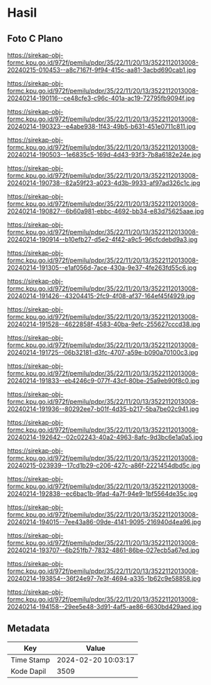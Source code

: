 # Hasil

## Foto C Plano

https://sirekap-obj-formc.kpu.go.id/972f/pemilu/pdpr/35/22/11/20/13/3522112013008-20240215-010453--a8c7167f-9f94-415c-aa81-3acbd690cab1.jpg

https://sirekap-obj-formc.kpu.go.id/972f/pemilu/pdpr/35/22/11/20/13/3522112013008-20240214-190116--ce48cfe3-c96c-401a-ac19-72795fb9094f.jpg

https://sirekap-obj-formc.kpu.go.id/972f/pemilu/pdpr/35/22/11/20/13/3522112013008-20240214-190323--e4abe938-1f43-49b5-b631-451e0711c811.jpg

https://sirekap-obj-formc.kpu.go.id/972f/pemilu/pdpr/35/22/11/20/13/3522112013008-20240214-190503--1e6835c5-169d-4d43-93f3-7b8a6182e24e.jpg

https://sirekap-obj-formc.kpu.go.id/972f/pemilu/pdpr/35/22/11/20/13/3522112013008-20240214-190738--82a59f23-a023-4d3b-9933-af97ad326c1c.jpg

https://sirekap-obj-formc.kpu.go.id/972f/pemilu/pdpr/35/22/11/20/13/3522112013008-20240214-190827--6b60a981-ebbc-4692-bb34-e83d75625aae.jpg

https://sirekap-obj-formc.kpu.go.id/972f/pemilu/pdpr/35/22/11/20/13/3522112013008-20240214-190914--b10efb27-d5e2-4f42-a9c5-96cfcdebd9a3.jpg

https://sirekap-obj-formc.kpu.go.id/972f/pemilu/pdpr/35/22/11/20/13/3522112013008-20240214-191305--e1af056d-7ace-430a-9e37-4fe263fd55c6.jpg

https://sirekap-obj-formc.kpu.go.id/972f/pemilu/pdpr/35/22/11/20/13/3522112013008-20240214-191426--43204415-2fc9-4f08-af37-164ef45f4929.jpg

https://sirekap-obj-formc.kpu.go.id/972f/pemilu/pdpr/35/22/11/20/13/3522112013008-20240214-191528--4622858f-4583-40ba-9efc-255627cccd38.jpg

https://sirekap-obj-formc.kpu.go.id/972f/pemilu/pdpr/35/22/11/20/13/3522112013008-20240214-191725--06b32181-d3fc-4707-a59e-b090a70100c3.jpg

https://sirekap-obj-formc.kpu.go.id/972f/pemilu/pdpr/35/22/11/20/13/3522112013008-20240214-191833--eb4246c9-077f-43cf-80be-25a9eb90f8c0.jpg

https://sirekap-obj-formc.kpu.go.id/972f/pemilu/pdpr/35/22/11/20/13/3522112013008-20240214-191936--80292ee7-b01f-4d35-b217-5ba7be02c941.jpg

https://sirekap-obj-formc.kpu.go.id/972f/pemilu/pdpr/35/22/11/20/13/3522112013008-20240214-192642--02c02243-40a2-4963-8afc-9d3bc6e1a0a5.jpg

https://sirekap-obj-formc.kpu.go.id/972f/pemilu/pdpr/35/22/11/20/13/3522112013008-20240215-023939--17cd1b29-c206-427c-a86f-2221454dbd5c.jpg

https://sirekap-obj-formc.kpu.go.id/972f/pemilu/pdpr/35/22/11/20/13/3522112013008-20240214-192838--ec6bac1b-9fad-4a7f-94e9-1bf5564de35c.jpg

https://sirekap-obj-formc.kpu.go.id/972f/pemilu/pdpr/35/22/11/20/13/3522112013008-20240214-194015--7ee43a86-09de-4141-9095-216940d4ea96.jpg

https://sirekap-obj-formc.kpu.go.id/972f/pemilu/pdpr/35/22/11/20/13/3522112013008-20240214-193707--6b251fb7-7832-4861-86be-027ecb5a67ed.jpg

https://sirekap-obj-formc.kpu.go.id/972f/pemilu/pdpr/35/22/11/20/13/3522112013008-20240214-193854--36f24e97-7e3f-4694-a335-1b62c9e58858.jpg

https://sirekap-obj-formc.kpu.go.id/972f/pemilu/pdpr/35/22/11/20/13/3522112013008-20240214-194158--29ee5e48-3d91-4af5-ae86-6630bd429aed.jpg


## Metadata

| Key        | Value               |
| ---------- | ------------------- |
| Time Stamp | 2024-02-20 10:03:17 |
| Kode Dapil | 3509                |



